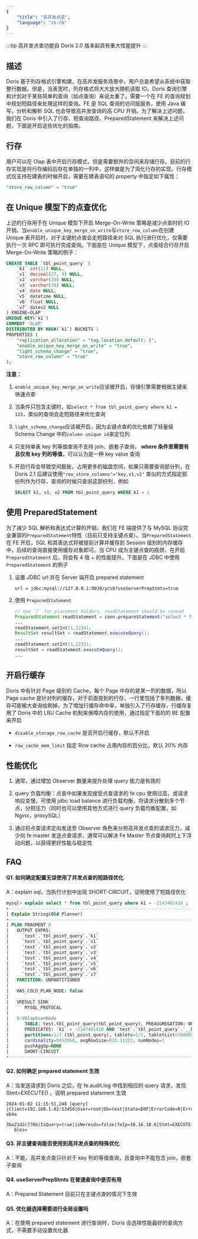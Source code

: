 ```yaml
---
{
    "title": "高并发点查",
    "language": "zh-CN"
}
---
```


<!-- 
Licensed to the Apache Software Foundation (ASF) under one
or more contributor license agreements.  See the NOTICE file
distributed with this work for additional information
regarding copyright ownership.  The ASF licenses this file
to you under the Apache License, Version 2.0 (the
"License"); you may not use this file except in compliance
with the License.  You may obtain a copy of the License at

  http://www.apache.org/licenses/LICENSE-2.0

Unless required by applicable law or agreed to in writing,
software distributed under the License is distributed on an
"AS IS" BASIS, WITHOUT WARRANTIES OR CONDITIONS OF ANY
KIND, either express or implied.  See the License for the
specific language governing permissions and limitations
under the License.
-->


:::tip
高并发点查功能自 Doris 2.0 版本起具有重大性能提升
:::

## 描述 

Doris 基于列存格式引擎构建，在高并发服务场景中，用户总是希望从系统中获取整行数据。但是，当表宽时，列存格式将大大放大随机读取 IO。Doris 查询引擎和计划对于某些简单的查询（如点查询）来说太重了。需要一个在 FE 的查询规划中规划短路径来处理这样的查询。FE 是 SQL 查询的访问层服务，使用 Java 编写，分析和解析 SQL 也会导致高并发查询的高 CPU 开销。为了解决上述问题，我们在 Doris 中引入了行存、短查询路径、PreparedStatement 来解决上述问题，下面是开启这些优化的指南。

## 行存

用户可以在 Olap 表中开启行存模式，但是需要额外的空间来存储行存。目前的行存实现是将行存编码后存在单独的一列中，这样做是为了简化行存的实现。行存模式仅支持在建表的时候开启，需要在建表语句的 property 中指定如下属性：

```sql
"store_row_column" = "true"
```

## 在 Unique 模型下的点查优化

上述的行存用于在 Unique 模型下开启 Merge-On-Write 策略是减少点查时的 IO 开销。当`enable_unique_key_merge_on_write`与`store_row_column`在创建 Unique 表开启时，对于主键的点查会走短路径来对 SQL 执行进行优化，仅需要执行一次 RPC 即可执行完成查询。下面是在 Unique 模型下，点查结合行存开启 Merge-On-Write 策略的例子：

```sql
CREATE TABLE `tbl_point_query` (
    `k1` int(11) NULL,
    `v1` decimal(27, 9) NULL,
    `v2` varchar(30) NULL,
    `v3` varchar(30) NULL,
    `v4` date NULL,
    `v5` datetime NULL,
    `v6` float NULL,
    `v7` datev2 NULL
) ENGINE=OLAP
UNIQUE KEY(`k1`)
COMMENT 'OLAP'
DISTRIBUTED BY HASH(`k1`) BUCKETS 1
PROPERTIES (
    "replication_allocation" = "tag.location.default: 1",
    "enable_unique_key_merge_on_write" = "true",
    "light_schema_change" = "true",
    "store_row_column" = "true"
);
```

**注意：**

1. `enable_unique_key_merge_on_write`应该被开启，存储引擎需要根据主键来快速点查

2. 当条件只包含主键时，如`select * from tbl_point_query where k1 = 123`，类似的查询会走短路径来优化查询

3. `light_schema_change`应该被开启，因为主键点查的优化依赖了轻量级 Schema Change 中的`column unique id`来定位列

4. 只支持单表 key 列等值查询不支持 join、嵌套子查询， **where 条件里需要有且仅有 key 列的等值**，可以认为是一种 key value 查询

5. 开启行存会导致空间膨胀，占用更多的磁盘空间，如果只需要查询部分列，在 Doris 2.1 后建议使用`"row_store_columns"="key,v1,v2"` 类似的方式指定部份列作为行存，查询的时候只查询这部份列，例如

    ```sql
    SELECT k1, v1, v2 FROM tbl_point_query WHERE k1 = 1
    ```

## 使用 PreparedStatement

为了减少 SQL 解析和表达式计算的开销，我们在 FE 端提供了与 MySQL 协议完全兼容的`PreparedStatement`特性（目前只支持主键点查）。当`PreparedStatement`在 FE 开启，SQL 和其表达式将被提前计算并缓存到 Session 级别的内存缓存中，后续的查询直接使用缓存对象即可。当 CPU 成为主键点查的瓶颈，在开启 `PreparedStatement` 后，将会有 4 倍 + 的性能提升。下面是在 JDBC 中使用 `PreparedStatement` 的例子

1. 设置 JDBC url 并在 Server 端开启 prepared statement

    ```
    url = jdbc:mysql://127.0.0.1:9030/ycsb?useServerPrepStmts=true
    ```

2. 使用 `PreparedStatement`

    ```java
    // use `?` for placement holders, readStatement should be reused
    PreparedStatement readStatement = conn.prepareStatement("select * from tbl_point_query where k1 = ?");
    ...
    readStatement.setInt(1,1234);
    ResultSet resultSet = readStatement.executeQuery();
    ...
    readStatement.setInt(1,1235);
    resultSet = readStatement.executeQuery();
    ...
    ```

## 开启行缓存

Doris 中有针对 Page 级别的 Cache，每个 Page 中存的是某一列的数据，所以 Page cache 是针对列的缓存，对于前面提到的行存，一行里包括了多列数据，缓存可能被大查询给刷掉，为了增加行缓存命中率，单独引入了行存缓存，行缓存复用了 Doris 中的 LRU Cache 机制来保障内存的使用，通过指定下面的的 BE 配置来开启

- `disable_storage_row_cache` 是否开启行缓存，默认不开启

- `row_cache_mem_limit` 指定 Row cache 占用内存的百分比，默认 20% 内存

## 性能优化

1. 通常，通过增加 Observer 数量来提升处理 query 能力是有效的

2. query 负载均衡：点查中如果发现接受点查请求的 fe cpu 使用过高，或请求响应变慢，可使用 jdbc load balance 进行负载均衡，将请求分散到多个节点，分担压力（同时也可以使用其他方式进行 query 负载均衡配置，如 Nginx，proxySQL）

3. 通过将点查请求定向发送至 Observer 角色来分担高并发点查的请求压力，减少向 fe master 发送点查请求，通常可以解决 Fe Master 节点查询耗时上下浮动问题，以获得更好性能与稳定性

## FAQ

#### Q1. 如何确定配置无误使用了并发点查的短路径优化

A：explain sql，当执行计划中出现 SHORT-CIRCUIT，证明使用了短路径优化

```sql
mysql> explain select * from tbl_point_query where k1 = -2147481418 ; 
+-----------------------------------------------------------------------------------------------+
| Explain String(Old Planner)                                                                   |
+-----------------------------------------------------------------------------------------------+
| PLAN FRAGMENT 0                                                                               |
|   OUTPUT EXPRS:                                                                               |
|     `test`.`tbl_point_query`.`k1`                                                            |
|     `test`.`tbl_point_query`.`v1`                                                             |
|     `test`.`tbl_point_query`.`v2`                                                             |
|     `test`.`tbl_point_query`.`v3`                                                             |
|     `test`.`tbl_point_query`.`v4`                                                             |
|     `test`.`tbl_point_query`.`v5`                                                             |
|     `test`.`tbl_point_query`.`v6`                                                             |
|     `test`.`tbl_point_query`.`v7`                                                             |
|   PARTITION: UNPARTITIONED                                                                    |
|                                                                                               |
|   HAS_COLO_PLAN_NODE: false                                                                   |
|                                                                                               | 
|   VRESULT SINK                                                                                |
|      MYSQL_PROTOCAL                                                                           | 
|                                                                                               |
|   0:VOlapScanNode                                                                             |
|      TABLE: test.tbl_point_query(tbl_point_query), PREAGGREGATION: ON                         | 
|      PREDICATES: `k1` = -2147481418 AND `test`.`tbl_point_query`.`__DORIS_DELETE_SIGN__` = 0 |  
|      partitions=1/1 (tbl_point_query), tablets=1/1, tabletList=360065                         | 
|      cardinality=9452868, avgRowSize=833.31323, numNodes=1                                    |
|      pushAggOp=NONE                                                                           |
|      SHORT-CIRCUIT                                                                            |
+-----------------------------------------------------------------------------------------------+
   ```

#### Q2. 如何确定 prepared statement 生效

A：当发送请求到 Doris 之后，在 fe.audit.log 中找到相应的 query 请求，发现 Stmt=EXECUTE() ，说明 prepared statement 生效

```text
2024-01-02 11:15:51,248 [query] |Client=192.168.1.82:53450|User=root|Db=test|State=EOF|ErrorCode=0|ErrorMessage=|Time(ms)=49|ScanBytes=0|ScanRows=0|ReturnRows=1|StmtId=51|QueryId=b63d30b908f04dad-ab4a
   3ba21d2c776b|IsQuery=true|isNereids=false|feIp=10.16.10.6|Stmt=EXECUTE(-2147481418)|CpuTimeMS=0|SqlHash=eee20fa2ac13a4f93bd4503a87921024|peakMemoryBytes=0|SqlDigest=|TraceId=|WorkloadGroup=|FuzzyVaria
   bles=
```
   
#### Q3. 非主键查询能否使用到高并发点查的特殊优化

A：不能，高并发点查只针对于 key 列的等值查询，且查询中不能包含 join，嵌套子查询

#### Q4. useServerPrepStmts 在普通查询中是否有用

A：Prepared Statement 目前只在主键点查的情况下生效

#### Q5. 优化器选择需要进行全局设置吗

A：在使用 prepared statement 进行查询时，Doris 会选择性能最好的查询方式，不需要手动设置优化器